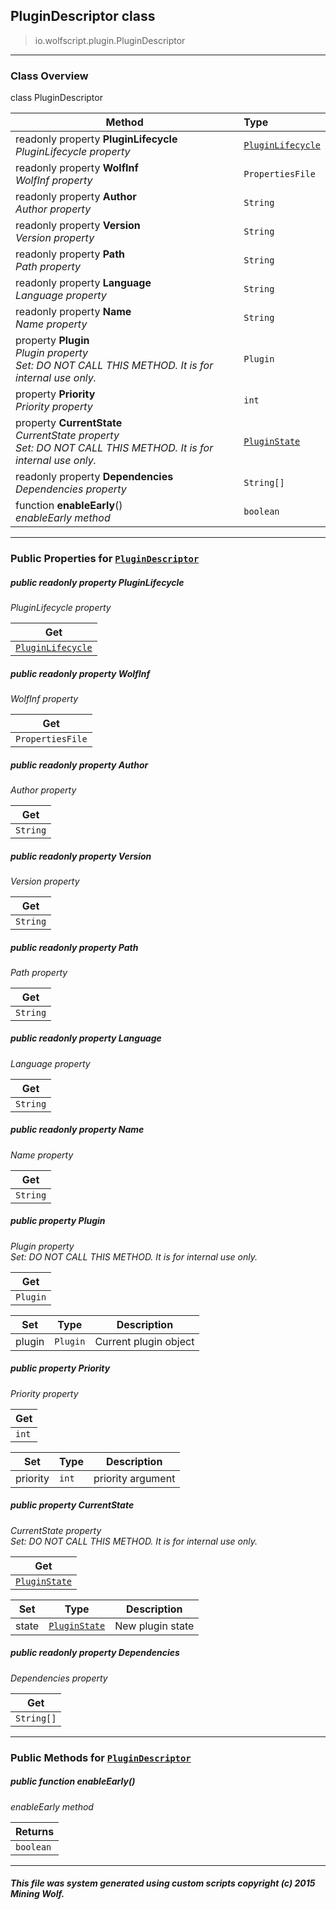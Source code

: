 ## PluginDescriptor __class__

>io.wolfscript.plugin.PluginDescriptor

---

### Class Overview

class PluginDescriptor

Method | Type   
--- | :--- 
 readonly property __PluginLifecycle__ <br> _PluginLifecycle property_ | [`PluginLifecycle`](PluginLifecycle.md)
 readonly property __WolfInf__ <br> _WolfInf property_ | `PropertiesFile`
 readonly property __Author__ <br> _Author property_ | `String`
 readonly property __Version__ <br> _Version property_ | `String`
 readonly property __Path__ <br> _Path property_ | `String`
 readonly property __Language__ <br> _Language property_ | `String`
 readonly property __Name__ <br> _Name property_ | `String`
  property __Plugin__ <br> _Plugin property<br>Set: DO NOT CALL THIS METHOD. It is for internal use only._ | `Plugin`
  property __Priority__ <br> _Priority property_ | `int`
  property __CurrentState__ <br> _CurrentState property<br>Set: DO NOT CALL THIS METHOD. It is for internal use only._ | [`PluginState`](PluginState.md)
 readonly property __Dependencies__ <br> _Dependencies property_ | `String[]`
 function __enableEarly__() <br> _enableEarly method_ | `boolean`



---


### Public Properties for [`PluginDescriptor`](PluginDescriptor.md)

##### <a id='pluginlifecycle'></a>public  readonly property __PluginLifecycle__

_PluginLifecycle property_

Get | 
--- | 
[`PluginLifecycle`](PluginLifecycle.md) |



##### <a id='wolfinf'></a>public  readonly property __WolfInf__

_WolfInf property_

Get | 
--- | 
`PropertiesFile` |



##### <a id='author'></a>public  readonly property __Author__

_Author property_

Get | 
--- | 
`String` |



##### <a id='version'></a>public  readonly property __Version__

_Version property_

Get | 
--- | 
`String` |



##### <a id='path'></a>public  readonly property __Path__

_Path property_

Get | 
--- | 
`String` |



##### <a id='language'></a>public  readonly property __Language__

_Language property_

Get | 
--- | 
`String` |



##### <a id='name'></a>public  readonly property __Name__

_Name property_

Get | 
--- | 
`String` |



##### <a id='plugin'></a>public   property __Plugin__

_Plugin property<br>Set: DO NOT CALL THIS METHOD. It is for internal use only._

Get | 
--- | 
`Plugin` |

Set | Type | Description  
--- | --- | --- 
plugin | `Plugin` | Current plugin object


##### <a id='priority'></a>public   property __Priority__

_Priority property_

Get | 
--- | 
`int` |

Set | Type | Description  
--- | --- | --- 
priority | `int` | priority argument


##### <a id='currentstate'></a>public   property __CurrentState__

_CurrentState property<br>Set: DO NOT CALL THIS METHOD. It is for internal use only._

Get | 
--- | 
[`PluginState`](PluginState.md) |

Set | Type | Description  
--- | --- | --- 
state | [`PluginState`](PluginState.md) | New plugin state


##### <a id='dependencies'></a>public  readonly property __Dependencies__

_Dependencies property_

Get | 
--- | 
`String[]` |



---

### Public Methods for [`PluginDescriptor`](PluginDescriptor.md)

##### <a id='enableearly'></a>public  function __enableEarly__()

_enableEarly method_

Returns | 
--- | 
`boolean` |


---


##### This file was system generated using custom scripts copyright (c) 2015 Mining Wolf.
	

